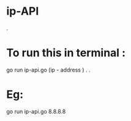 # ip-API
.
# To run this in terminal :
go run ip-api.go (ip - address )
.
.
# Eg:
go run ip-api.go 8.8.8.8
